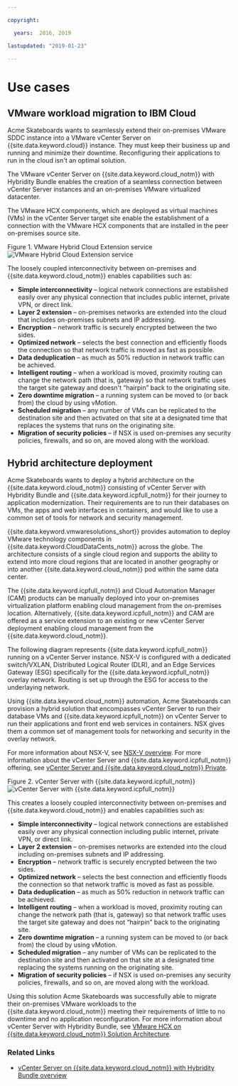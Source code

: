 ```yaml
---

copyright:

  years:  2016, 2019

lastupdated: "2019-01-23"

---
```


# Use cases

## VMware workload migration to IBM Cloud

Acme Skateboards wants to seamlessly extend their on-premises VMware SDDC instance into a VMware vCenter Server on {{site.data.keyword.cloud}} instance. They must keep their business up and running and minimize their downtime. Reconfiguring their applications to run in the cloud isn't an optimal solution.

The VMware vCenter Server on {{site.data.keyword.cloud_notm}} with Hybridity Bundle enables the creation of a seamless connection between vCenter Server instances and an on-premises VMware virtualized datacenter.

The VMware HCX components, which are deployed as virtual machines (VMs) in the vCenter Server target site enable the establishment of a connection with the VMware HCX components that are installed in the peer on-premises source site.

Figure 1. VMware Hybrid Cloud Extension service
![VMware Hybrid Cloud Extension service](vcsnsxt-hcx-1.svg)

The loosely coupled interconnectivity between on-premises and {{site.data.keyword.cloud_notm}} enables capabilities such as:
- **Simple interconnectivity** – logical network connections are established easily over any physical connection that includes public internet, private VPN, or direct link.
- **Layer 2 extension** – on-premises networks are extended into the cloud that includes on-premises subnets and IP addressing.
- **Encryption** – network traffic is securely encrypted between the two sides.
- **Optimized network** – selects the best connection and efficiently floods the connection so that network traffic is moved as fast as possible.
- **Data deduplication** – as much as 50% reduction in network traffic can be achieved.
- **Intelligent routing** – when a workload is moved, proximity routing can change the network path (that is, gateway) so that network traffic uses the target site gateway and doesn't “hairpin” back to the originating site.
- **Zero downtime migration** – a running system can be moved to (or back from) the cloud by using vMotion.
- **Scheduled migration** – any number of VMs can be replicated to the destination site and then activated on that site at a designated time that replaces the systems that runs on the originating site.
- **Migration of security policies** – if NSX is used on-premises any security policies, firewalls, and so on, are moved along with the workload.

## Hybrid architecture deployment

Acme Skateboards wants to deploy a hybrid architecture on the {{site.data.keyword.cloud_notm}} consisting of vCenter Server with Hybridity Bundle and {{site.data.keyword.icpfull_notm}} for their journey to application modernization. Their requirements are to run their databases on VMs, the apps and web interfaces in containers, and would like to use a common set of tools for network and security management.

{{site.data.keyword.vmwaresolutions_short}} provides automation to deploy VMware technology components in {{site.data.keyword.CloudDataCents_notm}} across the globe. The architecture consists of a single cloud region and supports the ability to extend into more cloud regions that are located in another geography or into another {{site.data.keyword.cloud_notm}} pod within the same data center.

The {{site.data.keyword.icpfull_notm}} and Cloud Automation Manager (CAM) products can be manually deployed into your on-premises virtualization platform enabling cloud management from the on-premises location. Alternatively, {{site.data.keyword.icpfull_notm}} and CAM are offered as a service extension to an existing or new vCenter Server deployment enabling cloud management from the {{site.data.keyword.cloud_notm}}.

The following diagram represents {{site.data.keyword.icpfull_notm}} running on a vCenter Server instance. NSX-V is configured with a dedicated switch/VXLAN, Distributed Logical Router (DLR), and an Edge Services Gateway (ESG) specifically for the {{site.data.keyword.icpfull_notm}} overlay network. Routing is set up through the ESG for access to the underlaying network.

Using {{site.data.keyword.cloud_notm}} automation, Acme Skateboards can provision a hybrid solution that encompasses vCenter Server to run their database VMs and {{site.data.keyword.icpfull_notm}} on vCenter Server to run their applications and front end web services in containers. NSX gives them a common set of management tools for networking and security in the overlay network.

For more information about NSX-V, see [NSX-V overview](/docs/services/vmwaresolutions/archiref/vcsnsxt?topic=vmware-solutions-nsx-v-overview). For more information about the vCenter Server and {{site.data.keyword.icpfull_notm}} offering, see [vCenter Server and {{site.data.keyword.cloud_notm}} Private](/docs/services/vmwaresolutions/archiref/vcsicp?topic=vmware-solutions-vmware-vcenter-server-on-ibm-cloud-and-ibm-cloud-private-introduction).

Figure 2. vCenter Server with {{site.data.keyword.icpfull_notm}}
![vCenter Server with {{site.data.keyword.icpfull_notm}}](vcsnsxt-nsxvhl.svg)

This creates a loosely coupled interconnectivity between on-premises and {{site.data.keyword.cloud_notm}} and enables capabilities such as:
-	**Simple interconnectivity** – logical network connections are established easily over any physical connection including public internet, private VPN, or direct link.
-	**Layer 2 extension** – on-premises networks are extended into the cloud including on-premises subnets and IP addressing.
-	**Encryption** – network traffic is securely encrypted between the two sides.
-	**Optimized network** – selects the best connection and efficiently floods the connection so that network traffic is moved as fast as possible.
-	**Data deduplication** – as much as 50% reduction in network traffic can be achieved.
-	**Intelligent routing** – when a workload is moved, proximity routing can change the network path (that is, gateway) so that network traffic uses the target site gateway and does not “hairpin” back to the originating site.
-	**Zero downtime migration** – a running system can be moved to (or back from) the cloud by using vMotion.
-	**Scheduled migration** – any number of VMs can be replicated to the destination site and then activated on that site at a designated time replacing the systems running on the originating site.
-	**Migration of security policies** – if NSX is used on-premises any security policies, firewalls, and so on, are moved along with the workload.

Using this solution Acme Skateboards was successfully able to migrate their on-premises VMware workloads to the {{site.data.keyword.cloud_notm}} meeting their requirements of little to no downtime and no application reconfiguration. For more information about vCenter Server with Hybridity Bundle, see [VMware HCX on {{site.data.keyword.cloud_notm}} Solution Architecture](https://www.ibm.com/cloud/garage/files/HCX_Architecture_Design.pdf).

### Related Links

* [vCenter Server on {{site.data.keyword.cloud_notm}} with Hybridity Bundle overview](/docs/services/vmwaresolutions/archiref/vcs?topic=vmware-solutions-vcenter-server-on-ibm-cloud-with-hybridity-bundle-overview)
